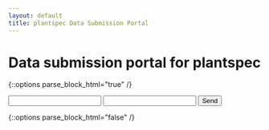 ```yaml
---
layout: default
title: plantspec Data Submission Portal
---
```


# Data submission portal for plantspec

{::options parse_block_html="true" /}

  <form action="https://formspree.io/griffith.dan@gmail.com" method="POST">
    <input type="text" name="name">
    <input type="email" name="_replyto">
    <input type="submit" value="Send">
  </form>

{::options parse_block_html="false" /}
